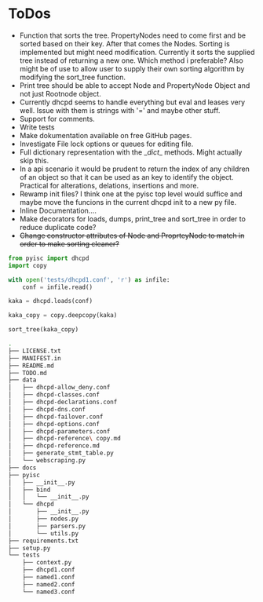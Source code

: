 # ToDos

* Function that sorts the tree. PropertyNodes need to come first and be sorted based on their key. After that comes the Nodes. Sorting is implemented but might need modification. Currently it sorts the supplied tree instead of returning a new one. Which method i preferable? Also might be of use to allow user to supply their own sorting algorithm by modifying the sort_tree function.
* Print tree should be able to accept Node and PropertyNode Object and not just Rootnode object.
* Currently dhcpd seems to handle everything but eval and leases very well. Issue with them is strings with '=' and maybe other stuff.
* Support for comments.
* Write tests
* Make dokumentation available on free GitHub pages.
* Investigate File lock options or queues for editing file.
* Full dictionary representation with the \__dict__ methods. Might actually skip this.
* In a api scenario it would be prudent to return the index of any children of an object so that it can be used as an key to identify the object. Practical for alterations, delations, insertions and more.
* Rewamp init files? I think one at the pyisc top level would suffice and maybe move the funcions in the current dhcpd init to a new py file.
* Inline Documentation....
* Make decorators for loads, dumps, print_tree and sort_tree in order to reduce duplicate code?
* ~~Change constructor attributes of Node and ProprteyNode to match in order to make sorting cleaner?~~

```python
from pyisc import dhcpd
import copy

with open('tests/dhcpd1.conf', 'r') as infile:
    conf = infile.read()

kaka = dhcpd.loads(conf)

kaka_copy = copy.deepcopy(kaka)

sort_tree(kaka_copy)
```

```bash
.
├── LICENSE.txt
├── MANIFEST.in
├── README.md
├── TODO.md
├── data
│   ├── dhcpd-allow_deny.conf
│   ├── dhcpd-classes.conf
│   ├── dhcpd-declarations.conf
│   ├── dhcpd-dns.conf
│   ├── dhcpd-failover.conf
│   ├── dhcpd-options.conf
│   ├── dhcpd-parameters.conf
│   ├── dhcpd-reference\ copy.md
│   ├── dhcpd-reference.md
│   ├── generate_stmt_table.py
│   └── webscraping.py
├── docs
├── pyisc
│   ├── __init__.py
│   ├── bind
│   │   └── __init__.py
│   └── dhcpd
│       ├── __init__.py
│       ├── nodes.py
│       ├── parsers.py
│       └── utils.py
├── requirements.txt
├── setup.py
└── tests
    ├── context.py
    ├── dhcpd1.conf
    ├── named1.conf
    ├── named2.conf
    └── named3.conf
```
